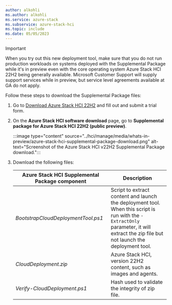 ```yaml
---
author: alkohli
ms.author: alkohli
ms.service: azure-stack
ms.subservice: azure-stack-hci
ms.topic: include
ms.date: 05/05/2023
---
```


> [!IMPORTANT]
> When you try out this new deployment tool, make sure that you do not run production workloads on systems deployed with the Supplemental Package while it's in preview even with the core operating system Azure Stack HCI 22H2 being generally available. Microsoft Customer Support will supply support services while in preview, but service level agreements available at GA do not apply.

Follow these steps to download the Supplemental Package files:  

1. Go to [Download Azure Stack HCI 22H2](https://azure.microsoft.com/products/azure-stack/hci/hci-download/) and fill out and submit a trial form.

1. On the **Azure Stack HCI software download** page, go to **Supplemental package for Azure Stack HCI 22H2 (public preview)**.

    :::image type="content" source="../hci/manage/media/whats-in-preview/azure-stack-hci-supplemental-package-download.png" alt-text="Screenshot of the Azure Stack HCI v22H2 Supplemental Package download.":::

1. Download the following files: 

    | Azure Stack HCI Supplemental Package component|  Description |
    |---------------------------------------------- |---------------------- |
    |*BootstrapCloudDeploymentTool.ps1* | Script to extract content and launch the deployment tool. When this script is run with the `-ExtractOnly` parameter, it will extract the zip file but not launch the deployment tool. |
    | *CloudDeployment.zip* | Azure Stack HCI, version 22H2 content, such as images and agents. |
    | *Verify-CloudDeployment.ps1* | Hash used to validate the integrity of zip file. |